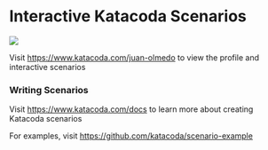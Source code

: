 # Interactive Katacoda Scenarios

[![](http://shields.katacoda.com/katacoda/juan-olmedo/count.svg)](https://www.katacoda.com/juan-olmedo "Get your profile on Katacoda.com")

Visit https://www.katacoda.com/juan-olmedo to view the profile and interactive scenarios

### Writing Scenarios
Visit https://www.katacoda.com/docs to learn more about creating Katacoda scenarios

For examples, visit https://github.com/katacoda/scenario-example
